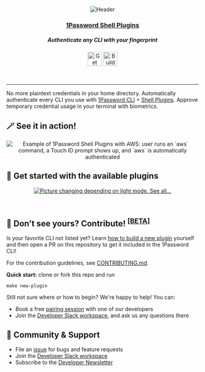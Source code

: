 <p align="center">
  <img src="https://user-images.githubusercontent.com/45081667/227194559-57c73a9e-51df-4d42-b9f0-8b6dd011ae7b.png" alt="Header" >
</p>

<p align="center">
  <a href="https://1password.com">
      <h3 align="center">1Password Shell Plugins</h3>
  </a>
</p>

<p align="center">
 <h5 align="center"> Authenticate any CLI with your fingerprint </h5>
</p>

<p align="center">
  <a href="https://developer.1password.com/docs/cli/shell-plugins/"><img alt="Get Started" src="https://user-images.githubusercontent.com/45081667/226940040-16d3684b-60f4-4d95-adb2-5757a8f1bc15.png" height="37" /></a>
  <a href="https://developer.1password.com/docs/cli/shell-plugins/contribute"><img alt="Build" src="https://user-images.githubusercontent.com/45081667/229808294-5a5e5840-6bbb-481c-8b3c-836d7958c1ee.png" height="37" /></a>
</p>
<br/>

---

No more plaintext credentials in your home directory. Automatically authenticate every CLI you use with [1Password CLI](https://developer.1password.com/docs/cli/) + [Shell Plugins](https://developer.1password.com/docs/cli/shell-plugins/). Approve temporary credential usage in your terminal with biometrics.

## 🪄 See it in action!
<p align="center">
  <picture>
  <source media="(prefers-color-scheme: dark)" srcset="https://user-images.githubusercontent.com/45081667/227191964-9629476d-a49e-475d-b8cb-2115c302025d.gif">
   <img src="https://user-images.githubusercontent.com/45081667/232083691-2bee9a7e-4ec5-4e30-966f-3511cbbd2142.gif" alt="Example of 1Password Shell Plugins with AWS: user runs an `aws` command, a Touch ID prompt shows up, and `aws` is automatically authenticated" style="max-width: 100%; display: inline-block;" />
</picture>
</p>

[//]: # (https://user-images.githubusercontent.com/45081667/229796312-cfacfbb8-fde2-4f5e-975e-83253127adeb.gif)
## 🚀 Get started with the available plugins

<p align="center">
<a href="https://developer.1password.com/docs/cli/shell-plugins/">
<picture>

  <source media="(prefers-color-scheme: dark)" srcset="https://user-images.githubusercontent.com/45081667/226968760-70d3f6b0-a3eb-4c75-a674-6fd136d7149a.png">

  <img alt="Picture changing depending on light mode." src="https://user-images.githubusercontent.com/45081667/226969008-0a3f7537-7942-442f-9170-18b008a6574c.png">

</picture>
See all...
</a>
</p>

<br/>

## 🔩 Don’t see yours? Contribute! <sup><b><a href="https://github.com/1Password/shell-plugins/blob/main/CONTRIBUTING.md/#-contributions-beta-notice">[BETA]</a></b></sup>
Is your favorite CLI not listed yet? Learn [how to build a new plugin](https://developer.1password.com/docs/cli/shell-plugins/contribute) yourself and then open a PR on this repository to get it included in the 1Password CLI!

For the contribution guidelines, see [CONTRIBUTING.md](CONTRIBUTING.md).

**Quick start:** clone or fork this repo and run
```shell
make new-plugin
```

Still not sure where or how to begin? We're happy to help! You can:
- Book a free [pairing session](https://calendly.com/d/grs-x2h-pmb/1password-shell-plugins-pairing-session) with one of our developers
- Join the [Developer Slack workspace](https://join.slack.com/t/1password-devs/shared_invite/zt-1halo11ps-6o9pEv96xZ3LtX_VE0fJQA), and ask us any questions there

## 💙 Community & Support

- File an [issue](https://github.com/1Password/shell-plugins/issues/new/choose) for bugs and feature requests
- Join the [Developer Slack workspace](https://join.slack.com/t/1password-devs/shared_invite/zt-1halo11ps-6o9pEv96xZ3LtX_VE0fJQA)
- Subscribe to the [Developer Newsletter](https://1password.com/dev-subscribe/)
